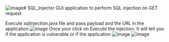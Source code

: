 ![image](https://github.com/Paras-Ahuja/SQL_Injector/assets/49347015/af6d6806-b7df-4778-ad60-f1a6b20c2459)# SQL_Injector
GUI application to perform SQL injection on GET request

Execute sqlInjection.java file and pass payload and the URL in the application
![image](https://github.com/Paras-Ahuja/SQL_Injector/assets/49347015/e6c55184-b3b0-4bc1-8a0e-0a10527e34ab)
Once your click on Execute the injection. It will tell you if the application is vulnerable or if the application
![image](https://github.com/Paras-Ahuja/SQL_Injector/assets/49347015/7d4aad16-a0bc-49ea-bec2-a2358dbb7504)
![image](https://github.com/Paras-Ahuja/SQL_Injector/assets/49347015/c113f2e7-c23f-47fc-864c-7241aabb3792)

